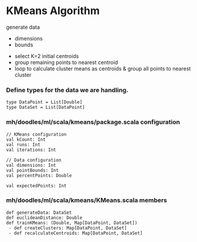 # KMeans Algorithm
 
generate data
  - dimensions
  - bounds
* select K=2 initial centroids
* group remaining points to nearest centroid
* loop to calculate cluster means as centroids & group all points to nearest cluster

### Define types for the data we are handling.
```
type DataPoint = List[Double]
type DataSet = List[DataPoint]
```

### mh/doodles/ml/scala/kmeans/package.scala configuration
```
// KMeans configuration
val kCount: Int
val runs: Int
val iterations: Int

// Data configuration
val dimensions: Int
val pointBounds: Int
val percentPoints: Double

val expectedPoints: Int
```

### mh/doodles/ml/scala/kmeans/KMeans.scala members
```
def generateData: DataSet
def euclideanDistance: Double
def trainKMeans: (Double, Map[DataPoint, DataSet])
 - def createClusters: Map[DataPoint, DataSet]
 - def recalculateCentroids: Map[DataPoint, DataSet]
```
